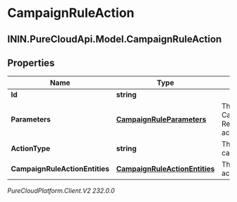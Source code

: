 # CampaignRuleAction

## ININ.PureCloudApi.Model.CampaignRuleAction

## Properties

|Name | Type | Description | Notes|
|------------ | ------------- | ------------- | -------------|
| **Id** | **string** |  | [optional] |
| **Parameters** | [**CampaignRuleParameters**](CampaignRuleParameters) | The parameters for the CampaignRuleAction. Required for certain actionTypes. | [optional] |
| **ActionType** | **string** | The action to take on the campaignRuleActionEntities. | |
| **CampaignRuleActionEntities** | [**CampaignRuleActionEntities**](CampaignRuleActionEntities) | The list of entities that this action will apply to. | |



_PureCloudPlatform.Client.V2 232.0.0_
